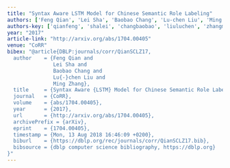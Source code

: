 ```yaml
---
title: "Syntax Aware LSTM Model for Chinese Semantic Role Labeling"
authors: ['Feng Qian', 'Lei Sha', 'Baobao Chang', 'Lu-chen Liu', 'Ming Zhang 0004']
authors-key: ['qianfeng', 'shalei', 'changbaobao', 'liuluchen', 'zhangming']
year: "2017"
article-link: "http://arxiv.org/abs/1704.00405"
venue: "CoRR"
bibex: "@article{DBLP:journals/corr/QianSCLZ17,
  author    = {Feng Qian and
               Lei Sha and
               Baobao Chang and
               Lu{-}chen Liu and
               Ming Zhang},
  title     = {Syntax Aware {LSTM} Model for Chinese Semantic Role Labeling},
  journal   = {CoRR},
  volume    = {abs/1704.00405},
  year      = {2017},
  url       = {http://arxiv.org/abs/1704.00405},
  archivePrefix = {arXiv},
  eprint    = {1704.00405},
  timestamp = {Mon, 13 Aug 2018 16:46:09 +0200},
  biburl    = {https://dblp.org/rec/journals/corr/QianSCLZ17.bib},
  bibsource = {dblp computer science bibliography, https://dblp.org}
}"
---
```


